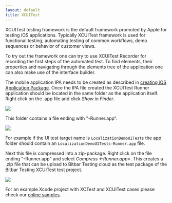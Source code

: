 ```yaml
---
layout: default
title: XCUITest
---
```


XCUITest testing framework is the default framework promoted by Apple for testing iOS applications. Typically XCUITest framework is used for functional testing, automating testing of common workflows, demo sequences or behavior of customer views.

To try out the framework one can try to use XCUITest Recorder for recording the first steps of the automated test. To find elements, their properties and navigating through the elements tree of the application one can also make use of the interface builder. 

The mobile application IPA needs to be created as described in [creating iOS Application Package]({{site.github.url}}/xcode/ipa/). Once the IPA file created the XCUITest Runner application should be located in the same folder as the application itself. Right click on the .app file and click *Show in Finder*. 

![]({{site.github.url}}/assets/xcode/xcuitest/xcuitest-project.png)

This folder contains a file ending with "-Runner.app".

![]({{site.github.url}}/assets/xcode/xcuitest/xcuitest-find-app.png)

For example if the UI test target name is `LocalizationDemoUITests` the app folder should contain an `LocalizationDemoUITests-Runner.app` file.

Next this file is compressed into a zip-package. Right click on the file ending "-Runner.app" and select *Compress <-Runner.app>*. This creates a .zip file that can be upload to Bitbar Testing cloud as the test package of the Bitbar Testing XCUITest test project.

![]({{site.github.url}}/assets/xcode/xcuitest/xcuitest-compress-app.png)

For an example Xcode project with XCTest and XCUITest cases please check our [online samples](https://github.com/bitbar/testdroid-samples/tree/master/xcode).


